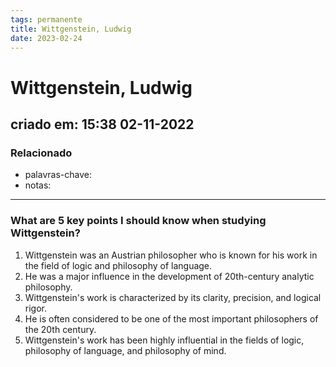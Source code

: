 ```yaml
---
tags: permanente
title: Wittgenstein, Ludwig
date: 2023-02-24
---
```

# Wittgenstein, Ludwig
## criado em: 15:38 02-11-2022

### Relacionado
- palavras-chave: 
- notas: 
---
### What are 5 key points I should know when studying Wittgenstein?

1. Wittgenstein was an Austrian philosopher who is known for his work in the field of logic and philosophy of language.
2. He was a major influence in the development of 20th-century analytic philosophy.
3. Wittgenstein's work is characterized by its clarity, precision, and logical rigor.
4. He is often considered to be one of the most important philosophers of the 20th century.
5. Wittgenstein's work has been highly influential in the fields of logic, philosophy of language, and philosophy of mind.
